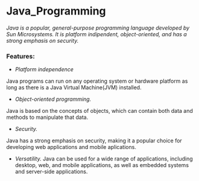 # **Java_Programming**

*Java is a popular, general-purpose programming language developed by Sun Microsystems.
It is platform indipendent, object-oriented, and has a strong emphasis on security.*

### **Features:**

* *Platform independence*

Java programs can run on any operating system or hardware platform as long as there is a Java Virtual Machine(JVM) installed.

* *Object-oriented programming.*

Java is based on the concepts of objects, which can contain both data and methods to manipulate that data.

* *Security.*

Java has a strong emphasis on security, making it a popular choice for developing web applications and mobile aplications.

* *Versatility.*
Java can be used for a wide range of applications, including desktop, web, and mobile applications, as well as embedded systems and server-side applications.
